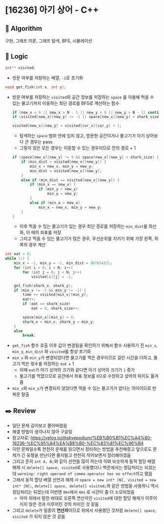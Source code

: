 # [16236] 아기 상어 - C++

## :pushpin: **Algorithm**

구현, 그래프 이론, 그래프 탐색, BFS, 시뮬레이션

## :round_pushpin: **Logic**

```c++
int** visited;
```

- 방문 여부를 저장하는 배열, `-1`로 초기화

```c++
void get_fish(int x, int y);
```

- 방문 여부를 저장하는 `visited`와 공간 정보를 저장하는 `space` 를 이용해 먹을 수 있는 물고기까지 이동하는 최단 경로를 BFS로 계산하는 함수

  ```c++
  if (new_x < 0 || new_x > N - 1 || new_y < 0 || new_y > N - 1) continue;
  if (visited[new_x][new_y] != -1 || space[new_x][new_y] > shark_size) continue;
  
  visited[new_x][new_y] = visited[cur_x][cur_y] + 1;
  ```

  - 탐색하는 `space` 범위 안에 있지 않고, 방문한 공간이거나 물고기가 아기 상어보다 큰 경우는 pass
  - 그렇지 않은 모든 경우는 이동할 수 있는 경우이므로 전의 경로 + 1

  ```c++
  if (space[new_x][new_y] != 0 && space[new_x][new_y] < shark_size) {
      if (min_dist > visited[new_x][new_y]) {
          min_x = new_x, min_y = new_y;
          min_dist = visited[new_x][new_y];
      }
      else if (min_dist == visited[new_x][new_y]) {
          if (min_x == new_x) {
              if (min_y > new_y)
                  min_y = new_y;
          }
          else if (min_x > new_x)
              min_x = new_x, min_y = new_y;
      }
  }
  ```

  - 이후 먹을 수 있는 물고기가 있는 경우 최단 경로를 저장하는 `min_dist`를 최신화, 이 때의 좌표를 저장
  - 그리고 먹을 수 있는 물고기가 많은 경우, 우선순위를 지키기 위해 가장 왼쪽, 위쪽의 경우 계산

```c++
int eat = 0;
while (1) {
    min_x = -1, min_y = -1, min_dist = 987654321;
    for (int i = 0; i < N; i++)
        for (int j = 0; j < N; j++)
            visited[i][j] = -1;

    get_fish(shark_x, shark_y);
    if (min_x != -1 && min_y != -1) {
        time += visited[min_x][min_y];
        eat++;
        if (eat == shark_size)
            eat = 0, shark_size++;

        space[min_x][min_y] = 0;
        shark_x = min_x, shark_y = min_y;
    }
    else
        break;
```

- `get_fish` 함수 호출 이후 값이 변경됨을 확인하기 위해서 함수 사용하기 전 `min_x`, `min_y`, `min_dist` 와 `visited`를 항상 초기화
- `min_x` 와 `min_y`가 변경되었다면 물고기를 먹은 경우이므로 걸린 시간을 더하고, 물고기 먹은 횟수를 저장하는 `eat` + 1
  - 이때 `eat`가  아기 상어의 크기와 같다면 아기 상어의 크기가 `1` 증가
  - 물고기를 먹었으므로 공간에서 좌표 정보를 `0`으로 수정하고 상어의 위치도 옮겨줌
- `min_x`와 `min_y`가 변경되지 않았다면 먹을 수 있는 물고기가 없다는 의미이므로 반복문 탈출

## :black_nib: **Review**

- 일단 문제 길이보고 쫄아버렸음
- 해결 방법이 생각나지 않아 구글링
- 참고자료: https://velog.io/@skyepodium/%EB%B0%B1%EC%A4%80-16236-%EC%95%84%EA%B8%B0-%EC%83%81%EC%96%B4
- 이런 문제일수록 천천히 문제를 읽으면서 정리하는 방법을 추천해줬고 앞으로도 문제가 긴 유형을 만난다면 쫄지말고 천천히 적어보면서 정리해야겠음
- 그리고 흔히 `int A, B;`와 같이 선언을 많이 하는데 이와 비슷하게 동적 할당 배열 해제 시 `delete[] space, visited`로 사용했더니 백준에서는 정답처리는 되었는데 `warning: right operand of comma operator has no effect`라고 떴음
- 그래서 동적 할당 배열 선언과 해제 시 `space = new int* [N], visited = new int* [N];`, `delete[] space, delete[] visited;`와 같은 방법을 사용하니 역시 정답처리는 되었는데 이번엔 `0ms`에서 `4ms` 로 시간이 좀 더 소모되었음
  - 아마 위에서 말한 바대로 오른쪽 연산자인 `visited`에 대한 할당 해제가 이루어지지 않은 것과 이루어진 것의 차이인 것 같음
- 그리고 `delete`가 일종의 **연산자**이므로 위에서 사용했던 것처럼 `delete[] space, visited` 가 되지 않은 것 같음
